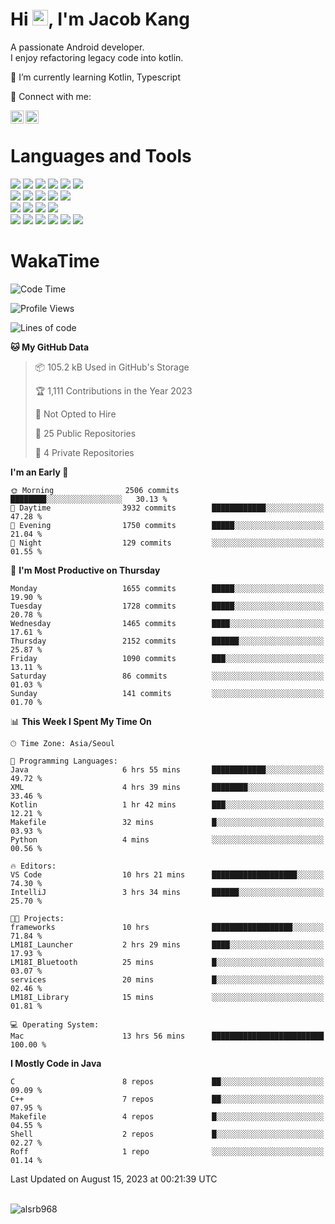 # Hi <img src="https://media.giphy.com/media/hvRJCLFzcasrR4ia7z/giphy.gif" width="25px">, I'm Jacob Kang
A passionate Android developer.
</br>
I enjoy refactoring legacy code into kotlin.

🌱 I’m currently learning Kotlin, Typescript

🤝 Connect with me:

<a href="https://www.linkedin.com/in/minkyu-kang-b7477b1b2/"><img align="left" src="https://raw.githubusercontent.com/yushi1007/yushi1007/main/images/linkedin.svg" alt="Minkyu Kang | LinkedIn" width="21px"/></a>
<a href="https://www.instagram.com/_jacob_kang/"><img align="left" src="https://raw.githubusercontent.com/yushi1007/yushi1007/main/images/instagram.svg" alt="Jacob Kang | Instagram" width="21px"/></a>

</br>

# Languages and Tools

<div align="left">
<img src="https://img.shields.io/badge/java-007396?logo=java&logoColor=white"/>
<img src="https://img.shields.io/badge/kotlin-7F52FF?logo=kotlin&logoColor=white"/>
<img src="https://img.shields.io/badge/python-3776AB?logo=python&logoColor=white"/>
<img src="https://img.shields.io/badge/bash shell-4EAA25?logo=gnubash&logoColor=white"/>
<img src="https://img.shields.io/badge/c-A8B9CC?logo=c&logoColor=white"/>
<img src="https://img.shields.io/badge/c++-00599C?logo=c%2b%2b&logoColor=white"/>
</div>
<div align="left">
<img src="https://img.shields.io/badge/git-F05032?logo=git&logoColor=white"/>
<img src="https://img.shields.io/badge/github-181717?logo=github&logoColor=white"/>
<img src="https://img.shields.io/badge/mysql-4479A1?logo=mysql&logoColor=white"/>
<img src="https://img.shields.io/badge/sqlite-003B57?logo=sqlite&logoColor=white"/>
<img src="https://img.shields.io/badge/amazon AWS-232F3E?logo=amazonaws&logoColor=white"/>
</div>
<div align="left">
<img src="https://img.shields.io/badge/android-3DDC84?logo=android&logoColor=white"/>
<img src="https://img.shields.io/badge/linux-FCC624?logo=linux&logoColor=white"/>
<img src="https://img.shields.io/badge/flask-000000?logo=flask&logoColor=white"/>
<img src="https://img.shields.io/badge/arduino-00979D?logo=arduino&logoColor=white"/>
</div>
<div align="left">
<img src="https://img.shields.io/badge/slack-4A154B?logo=slack&logoColor=white"/>
<img src="https://img.shields.io/badge/notion-000000?logo=notion&logoColor=white"/>
<img src="https://img.shields.io/badge/jira-0052CC?logo=jira&logoColor=white"/>
<img src="https://img.shields.io/badge/postman-FF6C37?logo=postman&logoColor=white"/>
<img src="https://img.shields.io/badge/intellij-000000?logo=intellijidea&logoColor=white"/>
<img src="https://img.shields.io/badge/pycharm-000000?logo=pycharm&logoColor=white"/>
</div>

# WakaTime

<!--START_SECTION:waka-->
![Code Time](http://img.shields.io/badge/Code%20Time-2%2C875%20hrs%2011%20mins-blue)

![Profile Views](http://img.shields.io/badge/Profile%20Views-0-blue)

![Lines of code](https://img.shields.io/badge/From%20Hello%20World%20I%27ve%20Written-4.9%20million%20lines%20of%20code-blue)

**🐱 My GitHub Data** 

> 📦 105.2 kB Used in GitHub's Storage 
 > 
> 🏆 1,111 Contributions in the Year 2023
 > 
> 🚫 Not Opted to Hire
 > 
> 📜 25 Public Repositories 
 > 
> 🔑 4 Private Repositories 
 > 
**I'm an Early 🐤** 

```text
🌞 Morning                2506 commits        ████████░░░░░░░░░░░░░░░░░   30.13 % 
🌆 Daytime                3932 commits        ████████████░░░░░░░░░░░░░   47.28 % 
🌃 Evening                1750 commits        █████░░░░░░░░░░░░░░░░░░░░   21.04 % 
🌙 Night                  129 commits         ░░░░░░░░░░░░░░░░░░░░░░░░░   01.55 % 
```
📅 **I'm Most Productive on Thursday** 

```text
Monday                   1655 commits        █████░░░░░░░░░░░░░░░░░░░░   19.90 % 
Tuesday                  1728 commits        █████░░░░░░░░░░░░░░░░░░░░   20.78 % 
Wednesday                1465 commits        ████░░░░░░░░░░░░░░░░░░░░░   17.61 % 
Thursday                 2152 commits        ██████░░░░░░░░░░░░░░░░░░░   25.87 % 
Friday                   1090 commits        ███░░░░░░░░░░░░░░░░░░░░░░   13.11 % 
Saturday                 86 commits          ░░░░░░░░░░░░░░░░░░░░░░░░░   01.03 % 
Sunday                   141 commits         ░░░░░░░░░░░░░░░░░░░░░░░░░   01.70 % 
```


📊 **This Week I Spent My Time On** 

```text
🕑︎ Time Zone: Asia/Seoul

💬 Programming Languages: 
Java                     6 hrs 55 mins       ████████████░░░░░░░░░░░░░   49.72 % 
XML                      4 hrs 39 mins       ████████░░░░░░░░░░░░░░░░░   33.46 % 
Kotlin                   1 hr 42 mins        ███░░░░░░░░░░░░░░░░░░░░░░   12.21 % 
Makefile                 32 mins             █░░░░░░░░░░░░░░░░░░░░░░░░   03.93 % 
Python                   4 mins              ░░░░░░░░░░░░░░░░░░░░░░░░░   00.56 % 

🔥 Editors: 
VS Code                  10 hrs 21 mins      ███████████████████░░░░░░   74.30 % 
IntelliJ                 3 hrs 34 mins       ██████░░░░░░░░░░░░░░░░░░░   25.70 % 

🐱‍💻 Projects: 
frameworks               10 hrs              ██████████████████░░░░░░░   71.84 % 
LM18I_Launcher           2 hrs 29 mins       ████░░░░░░░░░░░░░░░░░░░░░   17.93 % 
LM18I_Bluetooth          25 mins             █░░░░░░░░░░░░░░░░░░░░░░░░   03.07 % 
services                 20 mins             █░░░░░░░░░░░░░░░░░░░░░░░░   02.46 % 
LM18I_Library            15 mins             ░░░░░░░░░░░░░░░░░░░░░░░░░   01.81 % 

💻 Operating System: 
Mac                      13 hrs 56 mins      █████████████████████████   100.00 % 
```

**I Mostly Code in Java** 

```text
C                        8 repos             ██░░░░░░░░░░░░░░░░░░░░░░░   09.09 % 
C++                      7 repos             ██░░░░░░░░░░░░░░░░░░░░░░░   07.95 % 
Makefile                 4 repos             █░░░░░░░░░░░░░░░░░░░░░░░░   04.55 % 
Shell                    2 repos             █░░░░░░░░░░░░░░░░░░░░░░░░   02.27 % 
Roff                     1 repo              ░░░░░░░░░░░░░░░░░░░░░░░░░   01.14 % 
```




 Last Updated on August 15, 2023 at 00:21:39 UTC
<!--END_SECTION:waka-->

</br>

<div align="left">
<img align="left" src="https://github-readme-stats.vercel.app/api/top-langs?username=alsrb968&show_icons=true&locale=en&layout=compact&theme=dark" alt="alsrb968" />
</div>
